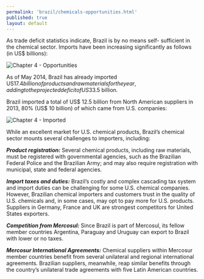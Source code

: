 ```yaml
--- 
permalink: 'brazil/chemicals-opportunities.html' 
published: true 
layout: default
---
```

As trade deficit statistics indicate, Brazil is by no means self- sufficient in the chemical sector. Imports have been increasing significantly as follows (in US$ billions): 

![Chapter 4 - Opportunities](../images/chap4-opportunities.png)

As of May 2014, Brazil has already imported US$17.4 billion of products and raw materials for the year, adding to the projected deficit of US$33.5 billion.

Brazil imported a total of US$ 12.5 billion from North American suppliers in 2013, 80% (US$ 10 billion) of which came from U.S. companies:

![Chapter 4 - Imported](../images/chap4-imported.png)

While an excellent market for U.S. chemical products, Brazil’s chemical sector mounts several challenges to importers, including:

**_Product registration:_** Several chemical products, including raw materials, must be registered with governmental agencies, such as the Brazilian Federal Police and the Brazilian Army; and may also require registration with municipal, state and federal agencies.

**_Import taxes and duties:_** Brazil’s costly and complex cascading tax system and import duties can be challenging for some U.S. chemical companies. However, Brazilian chemical importers and customers trust in the quality of U.S. chemicals and, in some cases, may opt to pay more for U.S. products. Suppliers in Germany, France and UK are strongest competitors for United States exporters.

**_Competition from Mercosul:_** Since Brazil is part of Mercosul, its fellow member countries Argentina, Paraguay and Uruguay can export to Brazil with lower or no taxes.

**_Mercosur International Agreements:_** Chemical suppliers within Mercosur member countries benefit from several unilateral and regional international agreements. Brazilian suppliers, meanwhile, reap similar benefits through the country’s unilateral trade agreements with five Latin American countries.

